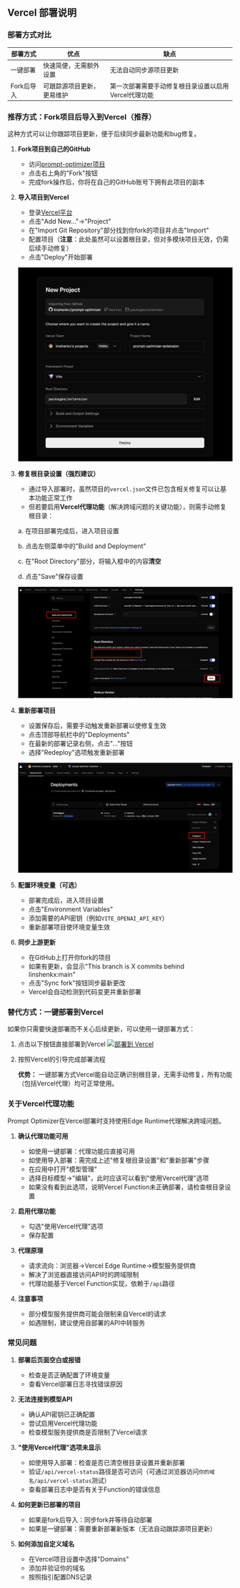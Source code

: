 ## Vercel 部署说明

### 部署方式对比

| 部署方式 | 优点 | 缺点 |
|---------|------|------|
| 一键部署 | 快速简便，无需额外设置 | 无法自动同步源项目更新 |
| Fork后导入 | 可跟踪源项目更新，更易维护 | 第一次部署需要手动修复根目录设置以启用Vercel代理功能 |

### 推荐方式：Fork项目后导入到Vercel（推荐）

这种方式可以让你跟踪项目更新，便于后续同步最新功能和bug修复。

1. **Fork项目到自己的GitHub**
   - 访问[prompt-optimizer项目](https://github.com/linshenkx/prompt-optimizer)
   - 点击右上角的"Fork"按钮
   - 完成fork操作后，你将在自己的GitHub账号下拥有此项目的副本

2. **导入项目到Vercel**
   - 登录[Vercel平台](https://vercel.com/)
   - 点击"Add New..."→"Project"
   - 在"Import Git Repository"部分找到你fork的项目并点击"Import"
   - 配置项目（**注意**：此处虽然可以设置根目录，但对多模块项目无效，仍需后续手动修复）
   - 点击"Deploy"开始部署

   ![导入项目到Vercel](../images/vercel/import.png)

3. **修复根目录设置（强烈建议）**
   - 通过导入部署时，虽然项目的`vercel.json`文件已包含相关修复可以让基本功能正常工作
   - 但若要启用**Vercel代理功能**（解决跨域问题的关键功能），则需手动修复根目录：
   
   a. 在项目部署完成后，进入项目设置
   
   b. 点击左侧菜单中的"Build and Deployment"
   
   c. 在"Root Directory"部分，将输入框中的内容**清空**
   
   d. 点击"Save"保存设置
   
   ![清空根目录设置](../images/vercel/setting.png)

4. **重新部署项目**
   - 设置保存后，需要手动触发重新部署以使修复生效
   - 点击顶部导航栏中的"Deployments"
   - 在最新的部署记录右侧，点击"..."按钮
   - 选择"Redeploy"选项触发重新部署
   
   ![重新部署项目](../images/vercel/redeploy.png)

5. **配置环境变量（可选）**
   - 部署完成后，进入项目设置
   - 点击"Environment Variables"
   - 添加需要的API密钥（例如`VITE_OPENAI_API_KEY`）
   - 重新部署项目使环境变量生效

6. **同步上游更新**
   - 在GitHub上打开你fork的项目
   - 如果有更新，会显示"This branch is X commits behind linshenkx:main"
   - 点击"Sync fork"按钮同步最新更改
   - Vercel会自动检测到代码变更并重新部署

### 替代方式：一键部署到Vercel

如果你只需要快速部署而不关心后续更新，可以使用一键部署方式：

1. 点击以下按钮直接部署到Vercel
   [![部署到 Vercel](https://vercel.com/button)](https://vercel.com/new/clone?repository-url=https%3A%2F%2Fgithub.com%2Flinshenkx%2Fprompt-optimizer)

2. 按照Vercel的引导完成部署流程
   
   **优势：** 一键部署方式Vercel能自动正确识别根目录，无需手动修复，所有功能（包括Vercel代理）均可正常使用。

### 关于Vercel代理功能

Prompt Optimizer在Vercel部署时支持使用Edge Runtime代理解决跨域问题。

1. **确认代理功能可用**
   - 如使用一键部署：代理功能应直接可用
   - 如使用导入部署：需完成上述"修复根目录设置"和"重新部署"步骤
   - 在应用中打开"模型管理"
   - 选择目标模型->"编辑"，此时应该可以看到"使用Vercel代理"选项
   - 如果没有看到此选项，说明Vercel Function未正确部署，请检查根目录设置

2. **启用代理功能**
   - 勾选"使用Vercel代理"选项
   - 保存配置

3. **代理原理**
   - 请求流向：浏览器→Vercel Edge Runtime→模型服务提供商
   - 解决了浏览器直接访问API时的跨域限制
   - 代理功能基于Vercel Function实现，依赖于`/api`路径

4. **注意事项**
   - 部分模型服务提供商可能会限制来自Vercel的请求
   - 如遇限制，建议使用自部署的API中转服务

### 常见问题

1. **部署后页面空白或报错**
   - 检查是否正确配置了环境变量
   - 查看Vercel部署日志寻找错误原因

2. **无法连接到模型API**
   - 确认API密钥已正确配置
   - 尝试启用Vercel代理功能
   - 检查模型服务提供商是否限制了Vercel请求

3. **"使用Vercel代理"选项未显示**
   - 如使用导入部署：检查是否已清空根目录设置并重新部署
   - 验证`/api/vercel-status`路径是否可访问（可通过浏览器访问`你的域名/api/vercel-status`测试）
   - 查看部署日志中是否有关于Function的错误信息

4. **如何更新已部署的项目**
   - 如果是fork后导入：同步fork并等待自动部署
   - 如果是一键部署：需要重新部署新版本（无法自动跟踪源项目更新）

5. **如何添加自定义域名**
   - 在Vercel项目设置中选择"Domains"
   - 添加并验证你的域名
   - 按照指引配置DNS记录
